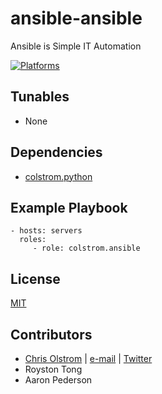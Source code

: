 # ansible-ansible

Ansible is Simple IT Automation

[![Platforms](http://img.shields.io/badge/platforms-ubuntu-lightgrey.svg?style=flat)](#)

Tunables
--------
* None

Dependencies
------------
* [colstrom.python](https://github.com/colstrom/ansible-python/)

Example Playbook
----------------
    - hosts: servers
      roles:
         - role: colstrom.ansible

License
-------
[MIT](https://tldrlegal.com/license/mit-license)

Contributors
------------
* [Chris Olstrom](https://colstrom.github.io/) | [e-mail](mailto:chris@olstrom.com) | [Twitter](https://twitter.com/ChrisOlstrom)
* Royston Tong
* Aaron Pederson
